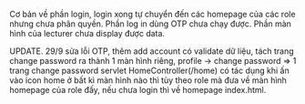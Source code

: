 Cơ bản về phần login, login xong tự chuyển đến các homepage của các role nhưng chưa phân quyền.
Phần log in dùng OTP chưa chạy được. Phần màn hình của lecturer chưa display được data.


UPDATE. 29/9
sửa lỗi OTP, thêm add account có validate dữ liệu, tách trang change password ra thành 1 màn hình riêng, profile -> change password => 1 trang change password
servlet HomeController(/home) có tác dụng khi ấn vào icon home ở bất kì màn hình nào thì tùy theo role mà đưa về màn hình homepage của role đấy, nếu chưa login thì về homepage index.html.
